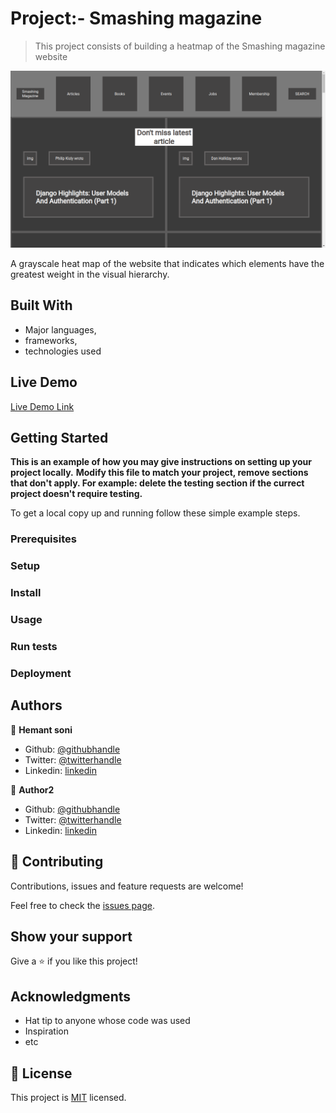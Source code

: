 # Project:- Smashing magazine 

> This project consists of building a heatmap of the Smashing magazine website

![screenshot](Screenshot.png)

A grayscale heat map of the website that indicates which elements have the greatest weight in the visual hierarchy.

## Built With

- Major languages,
- frameworks,
- technologies used

## Live Demo

[Live Demo Link](https://rawcdn.githack.com/ioilmio/smashing-magazine-project/913207926e3532d74ee3ec40ada8de191663cfcd/index.html)


## Getting Started

**This is an example of how you may give instructions on setting up your project locally.**
**Modify this file to match your project, remove sections that don't apply. For example: delete the testing section if the currect project doesn't require testing.**


To get a local copy up and running follow these simple example steps.

### Prerequisites

### Setup

### Install

### Usage

### Run tests

### Deployment



## Authors

👤 **Hemant soni**

- Github: [@githubhandle](https://github.com/hemant-soni-vst-au4)
- Twitter: [@twitterhandle](https://twitter.com/Hemants63203059)
- Linkedin: [linkedin](https://www.linkedin.com/in/hemant-soni-97427b193/)

👤 **Author2**

- Github: [@githubhandle](https://github.com/ioilmio)
- Twitter: [@twitterhandle](https://twitter.com/ioilmio)
- Linkedin: [linkedin](https://linkedin.com/linkedinhandle)

## 🤝 Contributing

Contributions, issues and feature requests are welcome!

Feel free to check the [issues page](issues/).

## Show your support

Give a ⭐️ if you like this project!

## Acknowledgments

- Hat tip to anyone whose code was used
- Inspiration
- etc

## 📝 License

This project is [MIT](lic.url) licensed.
